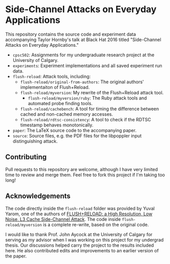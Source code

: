 Side-Channel Attacks on Everyday Applications
================================================================================

This repository contains the source code and experiment data accompanying Taylor
Hornby's talk at Black Hat 2016 titled "Side-Channel Attacks on Everyday
Applications."

- `cpsc502`: Assignments for my undergraduate research project at the University of Calgary.
- `experiments`: Experiment implementations and all saved experiment run data.
- `flush-reload`: Attack tools, including:
    - `flush-reload/original-from-authors`: The original authors' implementaiton of Flush+Reload.
    - `flush-reload/myversion`: My rewrite of the Flush+Reload attack tool. 
        - `flush-reload/myversion/ruby`: The Ruby attack tools and automated probe finding tools.
    - `flush-reload/cachebench`: A tool for timing the difference between cached and non-cached memory accesses.
    - `flush-reload/rdtsc-consistency`: A tool to check if the RDTSC timestamp behaves monotonically.
- `paper`: The LaTeX source code to the accompanying paper.
- `source`: Source files, e.g. the PDF files for the libpoppler input distinguishing attack.

Contributing
------------

Pull requests to this repository are welcome, although I have very limited time
to review and merge them. Feel free to fork this project if I'm taking too long!

Acknowledgements
----------------

The code directly inside the `flush-reload` folder was provided by Yuval Yarom,
one of the authors of [FLUSH+RELOAD: a High Resolution, Low Noise, L3 Cache
Side-Channel Attack](https://eprint.iacr.org/2013/448.pdf). The code inside
`flush-reload/myversion` is a complete re-write, based on the original code.

I would like to thank Prof. John Aycock at the University of Calgary for serving
as my advisor when I was working on this project for my undergrad thesis. Our
discussions helped carry the project to the results included here. He also
contributed edits and improvements to an earlier version of the paper.
